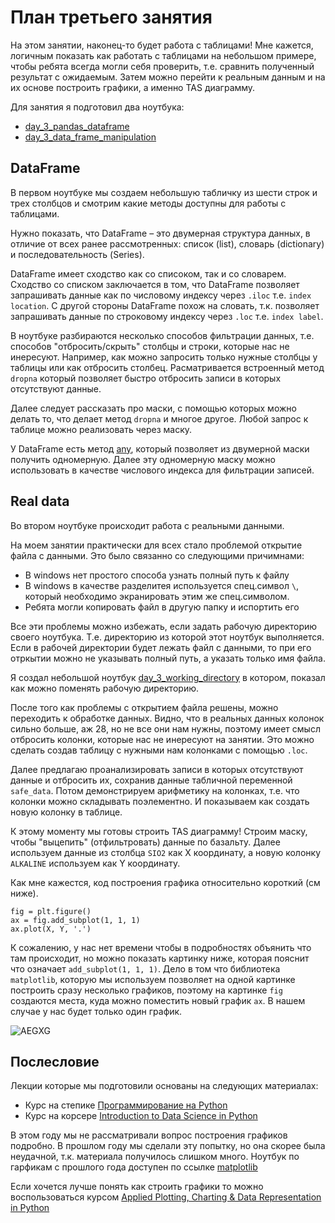 # План третьего занятия

На этом занятии, наконец-то будет работа с таблицами!
Мне кажется, логичным показать как работать с таблицами на небольшом примере, чтобы ребята всегда могли себя проверить, 
т.е. сравнить полученный результат с ожидаемым. Затем можно перейти к реальным данным и на их основе построить графики, а именно TAS диаграмму.

Для занятия я подготовил два ноутбука:
* [day_3_pandas_dataframe](https://github.com/rzaitov/earth_spbu/blob/main/day_3_pandas_dataframe.ipynb)
* [day_3_data_frame_manipulation](https://github.com/rzaitov/earth_spbu/blob/main/day_3_data_frame_manipulation.ipynb)

## DataFrame
В первом ноутбуке мы создаем небольшую табличку из шести строк и трех столбцов и смотрим какие методы доступны для работы с таблицами.

Нужно показать, что DataFrame – это двумерная структура данных, в отличие от всех ранее рассмотренных: 
список (list), словарь (dictionary) и последовательность (Series).

DataFrame имеет сходство как со списоком, так и со словарем. 
Сходство со списком заключается в том, что DataFrame позволяет запрашивать данные как по числовому индексу через `.iloc` т.е. `index location`. 
С другой стороны DataFrame похож на словать, т.к. позволяет запрашивать данные по строковому индексу через `.loc` т.е. `index label`.

В ноутбуке разбираются несколько способов фильтрации данных, т.е. способов "отбросить/скрыть" столбцы и строки, которые нас не инересуют. 
Например, как можно запросить только нужные столбцы у таблицы или как отбросить столбец. 
Расматривается встроенный метод `dropna` который позволяет быстро отбросить записи в которых отсутствуют данные.

Далее следует рассказать про маски, с помощью которых можно делать то, что делает метод `dropna` и многое другое. 
Любой запрос к таблице можно реализовать через маску.

У DataFrame есть метод [any](https://pandas.pydata.org/docs/reference/api/pandas.DataFrame.any.html), 
который позволяет из двумерной маски получить одномерную. Далее эту одномерную маску можно использовать в качестве числового индекса для фильтрации записей.

## Real data
Во втором ноутбуке происходит работа с реальными данными.

На моем занятии практически для всех стало проблемой открытие файла с данными. Это было связанно со следующими причимнами:
* В windows нет простого способа узнать полный путь к файлу
* В windows в качестве разделитея используется спец.символ `\`, который необходимо экранировать этим же спец.символом.
* Ребята могли копировать файл в другую папку и испортить его

Все эти проблемы можно избежать, если задать рабочую директорию своего ноутбука. Т.е. директорию из которой этот ноутбук выполняется. 
Если в рабочей директории будет лежать файл с данными, то при его отркытии можно не указывать полный путь, а указать только имя файла.

Я создал небольшой ноутбук [day_3_working_directory](https://github.com/rzaitov/earth_spbu/blob/main/day_3_working_directory.ipynb) в котором, 
показал как можно поменять рабочую директорию.

После того как проблемы с открытием файла решены, можно переходить к обработке данных. 
Видно, что в реальных данных колонок сильно больше, аж 28, но не все они нам нужны, поэтому имеет смысл отбросить колонки, 
которые нас не инересуют на занятии. Это можно сделать создав таблицу с нужными нам колонками с помощью `.loc`.

Далее предлагаю проанализировать записи в которых отсутствуют данные и отбросить их, сохранив данные табличной переменной `safe_data`.
Потом демонстрируем арифметику на колонках, т.е. что колонки можно складывать поэлементно. И показываем как создать новую колонку в таблице.

К этому моменту мы готовы строить TAS диаграмму! Строим маску, чтобы "выцепить" (отфильтровать) данные по базальту. 
Далее используем данные из столбца `SIO2` как X координату, а новую колонку `ALKALINE` используем как Y координату.

Как мне кажестся, код построения графика относительно короткий (см ниже).
```
fig = plt.figure()
ax = fig.add_subplot(1, 1, 1)
ax.plot(X, Y, '.')
```
К сожалению, у нас нет времени чтобы в подробностях объянить что там происходит, но можно показать картинку ниже, которая пояснит что означает `add_subplot(1, 1, 1)`.
Дело в том что библиотека `matplotlib`, которую мы используем позволяет на одной картинке построить сразу несколько графиков, 
поэтому на картинке `fig` создаются места, куда можно поместить новый график `ax`. В нашем случае у нас будет только один график.

![AEGXG](https://user-images.githubusercontent.com/2273285/164282172-828d7c78-e1c7-4a57-b5b3-166ac27ce1dd.png)

## Послесловие

Лекции которые мы подготовили основаны на следующих материалах:
* Курс на степике [Программирование на Python](https://stepik.org/course/67/promo)
* Курс на корсере [Introduction to Data Science in Python](coursera.org/learn/python-data-analysis)

В этом году мы не рассматривали вопрос построения графиков подробно. 
В прошлом году мы сделали эту попытку, но она скорее была неудачной, т.к. материала получилось слишком много. 
Ноутбук по гарфикам с прошлого года доступен по ссылке [matplotlib](https://github.com/rzaitov/earth_spbu/blob/main/matplotlib.ipynb)

Если хочется лучше понять как строить графики то можно воспользоваться курсом [Applied Plotting, Charting & Data Representation in Python](https://www.coursera.org/learn/python-plotting?specialization=data-science-python)


